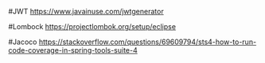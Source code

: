 #JWT
https://www.javainuse.com/jwtgenerator

#Lombock
https://projectlombok.org/setup/eclipse

#Jacoco
https://stackoverflow.com/questions/69609794/sts4-how-to-run-code-coverage-in-spring-tools-suite-4